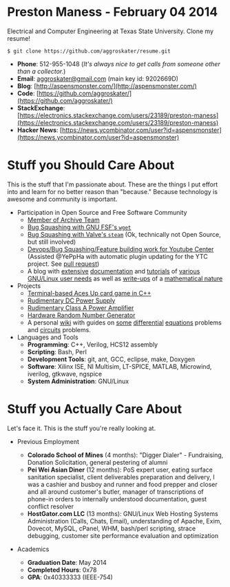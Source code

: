 # Preston Maness - February 04 2014

Electrical and Computer Engineering at Texas State University. Clone my resume! 

`$ git clone https://github.com/aggroskater/resume.git`

* __Phone__: 512-955-1048 (_It's always nice to get calls from someone other
  than a collector._)
* __Email__: aggroskater@gmail.com (main key id: 9202669D)
* __Blog__: [http://aspensmonster.com/](http://aspensmonster.com/) 
* __Code__: [https://github.com/aggroskater/](https://github.com/aggroskater/) 
* __StackExchange__: [https://electronics.stackexchange.com/users/23189/preston-maness](https://electronics.stackexchange.com/users/23189/preston-maness)
* __Hacker News__: [https://news.ycombinator.com/user?id=aspensmonster](https://news.ycombinator.com/user?id=aspensmonster)

# Stuff you Should Care About

This is the stuff that I'm passionate about. These are the things I put effort 
into and learn for no better reason than "because." Because technology is 
awesome and community is important.

* Participation in Open Source and Free Software Community
    * [Member of Archive Team](http://www.archiveteam.org/index.php?title=Special%3ASearch&search=aggroskater&go=Go)
    * [Bug Squashing with GNU FSF's `wget`](https://savannah.gnu.org/bugs/index.php?36570)
    * [Bug Squashing with Valve's `steam`](https://github.com/ValveSoftware/steam-for-linux/issues/753) (Ok, technically not Open Source, but still involved)
    * [Devops/Bug Squashing/Feature building work for Youtube Center](https://github.com/YePpHa/YouTubeCenter/issues/219) (Assisted @YePpHa with automatic plugin updating for the YTC project. See [pull request](https://github.com/YePpHa/YouTubeCenter/pull/222))
    * A blog with [extensive](http://aspensmonster.com/2013/01/19/updated-procedures-for-installing-steam-for-linux-beta-on-debian-gnulinux-testingwheezy/) 
      [documentation](http://aspensmonster.com/2011/10/22/setting-up-a-pxe-netboot-server-for-network-installations-of-gnulinux/) 
      and [tutorials](http://aspensmonster.com/2011/09/11/installing-prboom-and-dosbox-without-root-privileges/) 
      of [various GNU/Linux user needs](http://aspensmonster.com/2011/08/04/shell-scripting-for-pottermore/)
      as well as [write-ups](http://aspensmonster.com/2009/12/27/find-the-maclaurin-series-for-sqrtx1/) 
      of a [mathematical nature](http://aspensmonster.com/2010/11/19/a-blood-brain-pharmacokinetic-model/)
* Projects
    * [Terminal-based Aces Up card game in C++](https://github.com/aggroskater/cardgame.git)
    * [Rudimentary DC Power Supply](https://github.com/aggroskater/ee3350-project/blob/master/final-psu.png)
    * [Rudimentary Class A Power Amplifier](https://github.com/aggroskater/ee3350-project/blob/master/final-schem.png)
    * [Hardware Random Number Generator](https://github.com/aggroskater/ee4390-senior-design-i/)
    * A personal [wiki](http://wiki.aspensmonster.com/) with guides on 
      [some](http://wiki.aspensmonster.com/w/Y%27_-_1/2_y_%3D_2cos%28t%29) 
      [differential](http://wiki.aspensmonster.com/w/Solve_the_equation_dy/dx_EQ_ay%2Bb_/_cy%2Bd) 
      [equations](http://wiki.aspensmonster.com/w/Consider_the_Equation_dy/dx_%3D_y-4x_/_x-y) 
      problems and [circuits](http://wiki.aspensmonster.com/w/For_the_circuit_shown_in_Fig._P2.23) problems.
* Languages and Tools
    * __Programming__: C++, Verilog, HCS12 assembly
    * __Scripting__: Bash, Perl
    * __Development Tools__: git, ant, GCC, eclipse, make, Doxygen
    * __Software__: Xilinx ISE, NI Multisim, LT-SPICE, MATLAB, Microwind,
      iverilog, gtkwave, ngspice
    * __System Administration__: GNU/Linux 

# Stuff you Actually Care About

Let's face it. This is the stuff you're really looking at. 

* Previous Employment
    * __Colorado School of Mines__ (4 months): "Digger Dialer" - Fundraising, 
      Donation Solicitation, general pestering of alumni
    * __Pei Wei Asian Diner__ (12 months): PoS expert user, eating surface
      sanitation specialist, client deliverables preparation and delivery, I
was a cashier and busboy and runner and food prepper and closer and all around
customer's butler, manager of transcriptions of phone-in orders to internally
understood documentation, guest conflict resolver
    * __HostGator.com LLC__ (13 months): GNU/Linux Web Hosting Systems
      Administration (Calls, Chats, Email), understanding of Apache, Exim,
Dovecot, MySQL, cPanel, WHM, bash/perl scripting, strace debugging, customer
site performance evaluation and optimization
 
* Academics
    * __Graduation Date__: May 2014
    * __Completed Hours__: 0x78
    * __GPA__: 0x40333333 (IEEE-754)
